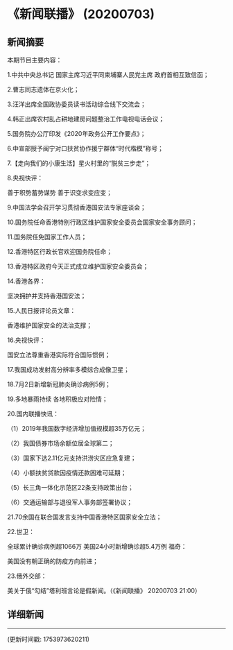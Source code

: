 # 《新闻联播》 (20200703)

## 新闻摘要

本期节目主要内容：

1.中共中央总书记 国家主席习近平同柬埔寨人民党主席 政府首相互致信函；

2.曹志同志遗体在京火化；

3.汪洋出席全国政协委员读书活动综合线下交流会；

4.韩正出席农村乱占耕地建房问题整治工作电视电话会议；

5.国务院办公厅印发《2020年政务公开工作要点》；

6.中宣部授予闽宁对口扶贫协作援宁群体“时代楷模”称号；

7.【走向我们的小康生活】星火村里的“脱贫三步走”；

8.央视快评：

善于积势蓄势谋势 善于识变求变应变；

9.中国法学会召开学习贯彻香港国安法专家座谈会；

10.国务院任命香港特别行政区维护国家安全委员会国家安全事务顾问；

11.国务院任免国家工作人员；

12.香港特区行政长官欢迎国务院任命；

13.香港特区政府今天正式成立维护国家安全委员会；

14.香港各界：

坚决拥护并支持香港国安法；

15.人民日报评论员文章：

香港维护国家安全的法治支撑；

16.央视快评：

国安立法尊重香港实际符合国际惯例；

17.我国成功发射高分辨率多模综合成像卫星；

18.7月2日新增新冠肺炎确诊病例5例；

19.多地暴雨持续 各地积极应对险情；

20.国内联播快讯：

（1）2019年我国数字经济增加值规模超35万亿元；

（2）我国债券市场余额位居全球第二；

（3）国家下达2.11亿元支持洪涝灾区应急复建；

（4）小额扶贫贷款因疫情还款困难可延期；

（5）长三角一体化示范区22条支持政策出台；

（6）交通运输部与退役军人事务部签署协议；

21.70余国在联合国发言支持中国香港特区国家安全立法；

22.世卫：

全球累计确诊病例超1066万 美国24小时新增确诊超5.4万例 福奇：

美国没有朝正确的防疫方向前进；

23.俄外交部：

美关于俄“勾结”塔利班言论是假新闻。（《新闻联播》 20200703 21:00）

## 详细新闻

---

(更新时间戳: 1753973620211)

